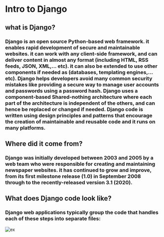 # Intro to Django
## what is Django?
### Django is an open source Python-based web framework. it enables rapid development of secure and maintainable websites. it can work with any client-side framework, and can deliver content in almost any format (including HTML, RSS feeds, JSON, XML,... etc). it can also be extended to use other components if needed as (databases, templating engines,... etc). Django helps developers avoid many common security mistakes like providing a secure way to manage user accounts and passwords using a password hash. Django uses a component-based Shared-nothing architecture where each part of the architecture is independent of the others, and can hence be replaced or changed if needed. Django code is written using design principles and patterns that encourage the creation of maintainable and reusable code and  it runs on many platforms.
## Where did it come from?
### Django was initially developed between 2003 and 2005 by a web team who were responsible for creating and maintaining newspaper websites. it has continued to grow and improve, from its first milestone release (1.0) in September 2008 through to the recently-released version 3.1 (2020).
## What does Django code look like?
### Django web applications typically group the code that handles each of these steps into separate files:
![ex](https://i.ibb.co/2qq3rcK/1.jpg)
